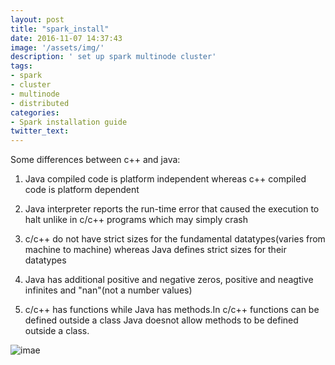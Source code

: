 ```yaml
---
layout: post
title: "spark_install"
date: 2016-11-07 14:37:43
image: '/assets/img/'
description: ' set up spark multinode cluster'
tags:
- spark
- cluster
- multinode
- distributed
categories:
- Spark installation guide
twitter_text:
---
```



Some differences between c++ and java:


1. Java compiled code is platform independent whereas c++ compiled code is
  platform dependent

2. Java interpreter reports the run-time error that caused the execution to halt
  unlike in c/c++ programs which may simply crash

3. c/c++ do not have strict sizes for the fundamental datatypes(varies from
  machine to machine) whereas Java defines strict sizes for their datatypes

4. Java has additional positive and negative zeros, positive and neagtive infinites and "nan"(not a number values)

5. c/c++ has functions while Java has methods.In c/c++ functions can be defined outside a class
Java doesnot allow methods to be defined outside a class.

![imae](img/blog-author.jpg)
